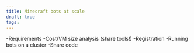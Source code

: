 ```yaml
---
title: Minecraft bots at scale
draft: true
tags:
---
```


-Requirements
-Cost/VM size analysis (share tools!)
-Registration
-Running bots on a cluster
-Share code

